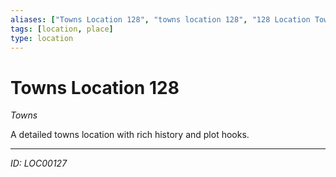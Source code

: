 ```yaml
---
aliases: ["Towns Location 128", "towns location 128", "128 Location Towns"]
tags: [location, place]
type: location
---
```


# Towns Location 128

*Towns*

A detailed towns location with rich history and plot hooks.

---
*ID: LOC00127*